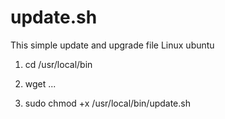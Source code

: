 # update.sh
This simple update and upgrade file Linux ubuntu

1. cd /usr/local/bin

2. wget ...

3. sudo chmod +x /usr/local/bin/update.sh
